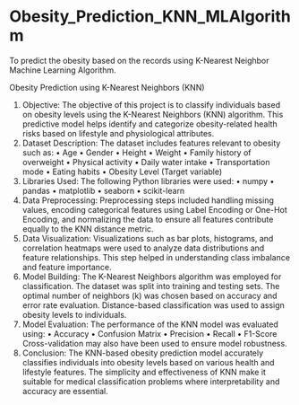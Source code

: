 # Obesity_Prediction_KNN_MLAlgorithm
To predict the obesity based on the records using K-Nearest Neighbor Machine Learning Algorithm.

Obesity Prediction using K-Nearest Neighbors (KNN)
1. Objective:
The objective of this project is to classify individuals based on obesity levels using the K-Nearest Neighbors (KNN) algorithm. This predictive model helps identify and categorize obesity-related health risks based on lifestyle and physiological attributes.
2. Dataset Description:
The dataset includes features relevant to obesity such as:
•	Age
•	Gender
•	Height
•	Weight
•	Family history of overweight
•	Physical activity
•	Daily water intake
•	Transportation mode
•	Eating habits
•	Obesity Level (Target variable)
3. Libraries Used:
The following Python libraries were used:
•	numpy
•	pandas
•	matplotlib
•	seaborn
•	scikit-learn
4. Data Preprocessing:
Preprocessing steps included handling missing values, encoding categorical features using Label Encoding or One-Hot Encoding, and normalizing the data to ensure all features contribute equally to the KNN distance metric.
5. Data Visualization:
Visualizations such as bar plots, histograms, and correlation heatmaps were used to analyze data distributions and feature relationships. This step helped in understanding class imbalance and feature importance.
6. Model Building:
The K-Nearest Neighbors algorithm was employed for classification. The dataset was split into training and testing sets. The optimal number of neighbors (k) was chosen based on accuracy and error rate evaluation. Distance-based classification was used to assign obesity levels to individuals.
7. Model Evaluation:
The performance of the KNN model was evaluated using:
•	Accuracy
•	Confusion Matrix
•	Precision
•	Recall
•	F1-Score
Cross-validation may also have been used to ensure model robustness.
8. Conclusion:
The KNN-based obesity prediction model accurately classifies individuals into obesity levels based on various health and lifestyle features. The simplicity and effectiveness of KNN make it suitable for medical classification problems where interpretability and accuracy are essential.

